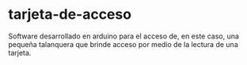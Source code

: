 # tarjeta-de-acceso
Software desarrollado en arduino para el acceso de, en este caso, una pequeña talanquera que brinde acceso por medio de la lectura de una tarjeta.
